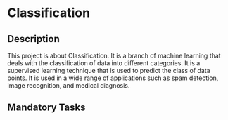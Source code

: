 # Classification

## Description

This project is about Classification. It is a branch of machine learning that deals with the classification of data into different categories. It is a supervised learning technique that is used to predict the class of data points. It is used in a wide range of applications such as spam detection, image recognition, and medical diagnosis.

## Mandatory Tasks

